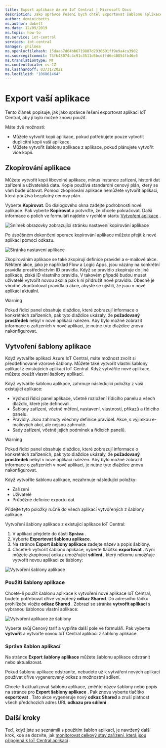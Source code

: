 ```yaml
---
title: Export aplikace Azure IoT Central | Microsoft Docs
description: Jako správce řešení bych chtěl Exportovat šablonu aplikace, aby ji bylo možné znovu použít.
author: dominicbetts
ms.author: dobett
ms.date: 12/09/2019
ms.topic: how-to
ms.service: iot-central
services: iot-central
manager: philmea
ms.openlocfilehash: 15daaa7d64bb6719807d2930691ff9e9a4ca3902
ms.sourcegitcommit: 73fb48074c4c91c3511d5bcdffd6e40854fb46e5
ms.translationtype: MT
ms.contentlocale: cs-CZ
ms.lasthandoff: 03/31/2021
ms.locfileid: "106061464"
---
```

# <a name="export-your-application"></a>Export vaší aplikace

Tento článek popisuje, jak jako správce řešení exportovat aplikaci IoT Central, aby ji bylo možné znovu použít.

Máte dvě možnosti:

- Můžete vytvořit kopii aplikace, pokud potřebujete pouze vytvořit duplicitní kopii vaší aplikace.
- Můžete vytvořit šablonu aplikace z aplikace, pokud plánujete vytvořit více kopií.

## <a name="copy-your-application"></a>Zkopírování aplikace

Můžete vytvořit kopii libovolné aplikace, mínus instance zařízení, historii dat zařízení a uživatelská data. Kopie používá standardní cenový plán, který se vám bude účtovat. Pomocí zkopírování aplikace nemůžete vytvořit aplikaci, která používá bezplatný cenový plán.

Vyberte **Kopírovat**. Do dialogového okna zadejte podrobnosti nové aplikace. Pak vyberte **Kopírovat** a potvrďte, že chcete pokračovat. Další informace o polích ve formuláři najdete v rychlém startu [Vytvoření aplikace](quick-deploy-iot-central.md) .

![Snímek obrazovky zobrazující stránku nastavení kopírování aplikace](media/howto-use-app-templates/appcopy2.png)

Po úspěšném dokončení operace kopírování aplikace můžete přejít k nové aplikaci pomocí odkazu.

![Stránka nastavení aplikace](media/howto-use-app-templates/appcopy3a.png)

Zkopírováním aplikace se také zkopírují definice pravidel a e-mailové akce. Některé akce, jako je například Flow a Logic Apps, jsou vázány na konkrétní pravidla prostřednictvím ID pravidla. Když se pravidlo zkopíruje do jiné aplikace, získá ID vlastního pravidla. V takovém případě budou muset uživatelé vytvořit novou akci a pak k ní přidružit nové pravidlo. Obecně je vhodné zkontrolovat pravidla a akce, abyste se ujistili, že jsou v nové aplikaci aktuální.

> [!WARNING]
> Pokud řídicí panel obsahuje dlaždice, které zobrazují informace o konkrétních zařízeních, pak tyto dlaždice ukázaly, že **požadovaný prostředek** nebyl v nové aplikaci nalezen. Aby bylo možné zobrazit informace o zařízeních v nové aplikaci, je nutné tyto dlaždice znovu nakonfigurovat.

## <a name="create-an-application-template"></a>Vytvoření šablony aplikace

Když vytváříte aplikaci Azure IoT Central, máte možnost zvolit si předdefinované vzorové šablony. Můžete také vytvořit vlastní šablony aplikací z existujících aplikací IoT Central. Když vytváříte nové aplikace, můžete použít vlastní šablony aplikací.

Když vytváříte šablonu aplikace, zahrnuje následující položky z vaší existující aplikace:

- Výchozí řídicí panel aplikace, včetně rozložení řídicího panelu a všech dlaždic, které jste definovali.
- Šablony zařízení, včetně měření, nastavení, vlastností, příkazů a řídicího panelu.
- Pravidly. Jsou zahrnuty všechny definice pravidel. Akce, s výjimkou e-mailových akcí, ale nejsou zahrnuté.
- Sady zařízení, včetně jejich podmínek a řídicích panelů.

> [!WARNING]
> Pokud řídicí panel obsahuje dlaždice, které zobrazují informace o konkrétních zařízeních, pak tyto dlaždice ukázaly, že **požadovaný prostředek** nebyl v nové aplikaci nalezen. Aby bylo možné zobrazit informace o zařízeních v nové aplikaci, je nutné tyto dlaždice znovu nakonfigurovat.

Když vytvoříte šablonu aplikace, nezahrnuje následující položky:

- Zařízení
- Uživatelé
- Průběžné definice exportu dat

Přidejte tyto položky ručně do všech aplikací vytvořených z šablony aplikace.

Vytvoření šablony aplikace z existující aplikace IoT Central:

1. V aplikaci přejdete do části **Správa** .
1. Vyberte **Exportovat šablonu aplikace**.
1. Na stránce **Export šablony aplikace** zadejte název a popis šablony.
1. Chcete-li vytvořit šablonu aplikace, vyberte tlačítko **exportovat** . Nyní můžete zkopírovat odkaz umožňující **sdílení** , který někomu umožňuje vytvořit novou aplikaci ze šablony:

![Vytvoření šablony aplikace](media/howto-use-app-templates/create-template.png)

### <a name="use-an-application-template"></a>Použití šablony aplikace

Chcete-li použít šablonu aplikace k vytvoření nové aplikace IoT Central, budete potřebovat dříve vytvořený **odkaz Shared**. Do adresního řádku prohlížeče vložte **odkaz Shared** . Zobrazí se stránka **vytvořit aplikaci** s vybranou šablonou vlastní aplikace:

![Vytvoření aplikace ze šablony](media/howto-use-app-templates/create-app.png)

Vyberte svůj Cenový tarif a vyplňte další pole ve formuláři. Pak vyberte **vytvořit** a vytvořte novou IoT Central aplikaci z šablony aplikace.

### <a name="manage-application-templates"></a>Správa šablon aplikací

Na stránce **Export šablony aplikace** můžete šablonu aplikace odstranit nebo aktualizovat.

Pokud šablonu aplikace odstraníte, nebudete už k vytváření nových aplikací používat dříve vygenerovaný odkaz s možnostmi sdílení.

Chcete-li aktualizovat šablonu aplikace, změňte název šablony nebo popis na stránce pro **Export šablony aplikace** . Pak znovu vyberte tlačítko **exportovat** . Tato akce vygeneruje nový **odkaz Shared** a zruší platnost všech předchozích adres URL **odkazu pro sdílení** .

## <a name="next-steps"></a>Další kroky

Teď, když jste se seznámili s použitím šablon aplikací, je navržený další krok, kde se dozvíte, jak [monitorovat celkový stav zařízení, která jsou připojená k IoT Central aplikaci](howto-monitor-application-health.md) .
